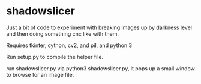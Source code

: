 # shadowslicer
Just a bit of code to experiment with breaking images up by darkness level and then doing something cnc like with them.

Requires tkinter, cython, cv2, and pil, and python 3

Run setup.py to compile the helper file.

run shadowslicer.py via python3 shadowslicer.py, it pops up a small window to browse for an image file.

